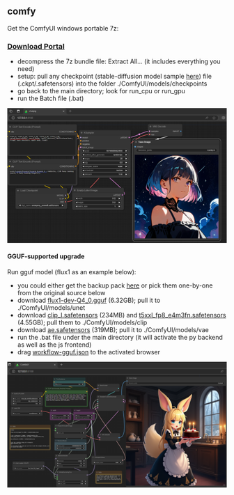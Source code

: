 ## comfy
Get the ComfyUI windows portable 7z:
### [Download Portal](https://github.com/calcuis/comfy/releases/download/0.0.2/ComfyUI_windows_portable.7z)
- decompress the 7z bundle file: Extract All... (it includes everything you need)
- setup: pull any checkpoint (stable-diffusion model sample [here](https://huggingface.co/calcuis/ckpt/tree/main)) file (.ckpt/.safetensors) into the folder ./ComfyUI/models/checkpoints
- go back to the main directory; look for run_cpu or run_gpu
- run the Batch file (.bat)

![screenshot](comfy.png)

#### GGUF-supported upgrade
Run gguf model (flux1 as an example below):
- you could either get the backup pack [here](https://huggingface.co/calcuis/flux1-gguf/tree/main) or pick them one-by-one from the original source below
- download [flux1-dev-Q4_0.gguf](https://huggingface.co/city96/FLUX.1-dev-gguf/blob/main/flux1-dev-Q4_0.gguf) (6.32GB); pull it to ./ComfyUI/models/unet
- download [clip_l.safetensors](https://huggingface.co/comfyanonymous/flux_text_encoders/blob/main/clip_l.safetensors) (234MB) and [t5xxl_fp8_e4m3fn.safetensors](https://huggingface.co/comfyanonymous/flux_text_encoders/blob/main/t5xxl_fp8_e4m3fn.safetensors) (4.55GB); pull them to ./ComfyUI/models/clip
- download [ae.safetensors](https://huggingface.co/black-forest-labs/FLUX.1-schnell/blob/main/ae.safetensors) (319MB); pull it to ./ComfyUI/models/vae
- run the .bat file under the main directory (it will activate the py backend as well as the js frontend)
- drag [workflow-gguf.json](https://github.com/calcuis/comfy/blob/main/workflow-gguf.json) to the activated browser

![screenshot](gguf.png)
